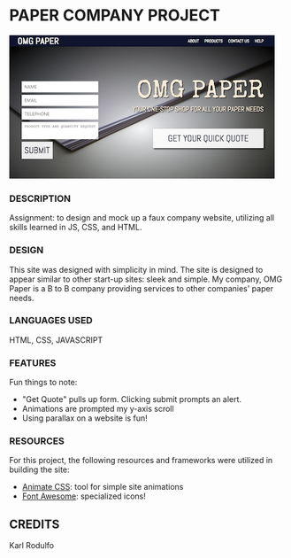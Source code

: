 # PAPER COMPANY PROJECT

![desktop](images/desktop.png)

### DESCRIPTION
Assignment: to design and mock up a faux company website, utilizing all skills learned in JS, CSS, and HTML.

### DESIGN
This site was designed with simplicity in mind. The site is designed to appear similar to other start-up sites: sleek and simple. My company, OMG Paper is a B to B company providing services to other companies' paper needs.

### LANGUAGES USED
HTML, CSS, JAVASCRIPT

### FEATURES
Fun things to note:

- "Get Quote" pulls up form. Clicking submit prompts an alert.
- Animations are prompted my y-axis scroll
- Using parallax on a website is fun!

### RESOURCES

For this project, the following resources and frameworks were utilized in building the site:

- [Animate CSS](https://daneden.github.io/animate.css/): tool for simple site animations
- [Font Awesome](https://fontawesome.com/icons?d=gallery): specialized icons!

## CREDITS
Karl Rodulfo
